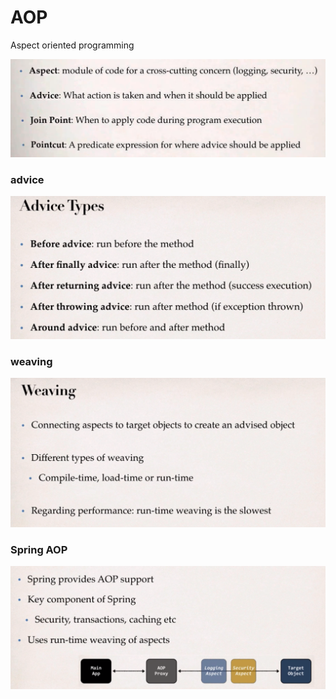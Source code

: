 # AOP

Aspect oriented programming 

![](../.gitbook/assets/image%20%2857%29.png)

### advice

![](../.gitbook/assets/image%20%2868%29.png)

### weaving

![](../.gitbook/assets/image%20%2859%29.png)

### Spring AOP

![](../.gitbook/assets/image%20%2878%29.png)

